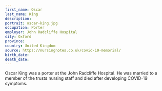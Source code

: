 ```yaml
---
first_name: Oscar
last_name: King
description: 
portrait: oscar-king.jpg
occupation: Porter
employer: John Radcliffe Hospital
city: Oxford
province: 
country: United Kingdom
source: https://nursingnotes.co.uk/covid-19-memorial/
birth_date: 
death_date: 
---
```


Oscar King was a porter at the John Radcliffe Hospital. He was married to a member of the trusts nursing staff and died after developing COVID-19 symptoms.